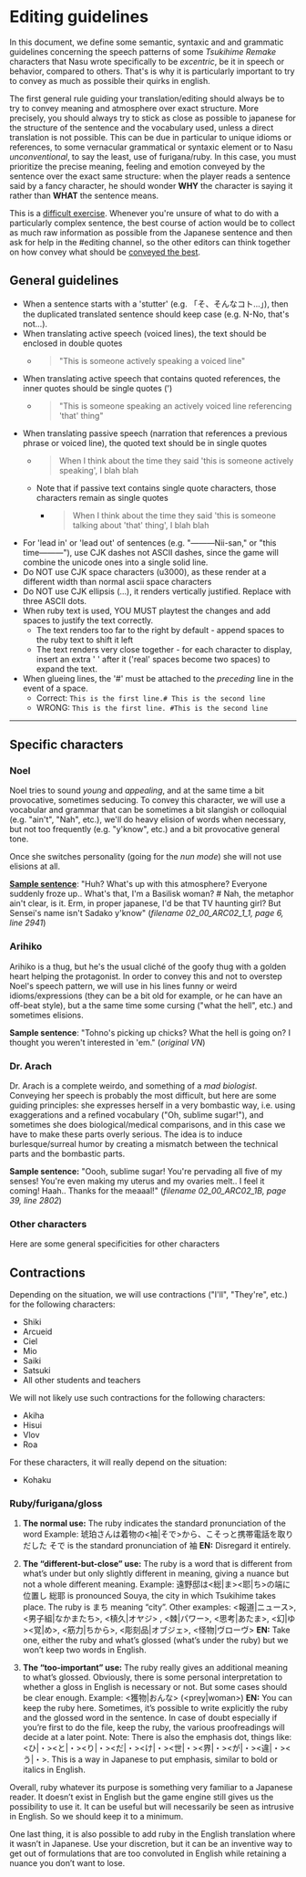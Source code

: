 # Editing guidelines

In this document, we define some semantic, syntaxic and and grammatic guidelines concerning the speech patterns of some *Tsukihime Remake* characters that Nasu wrote specifically to be *excentric*, be it in speech or behavior, compared to others. That's is why it is particularly important to try to convey as much as possible their quirks in english.

The first general rule guiding your translation/editing should always be to try to convey meaning and atmosphere over exact structure. More precisely, you should always try to stick as close as possible to japanese for the structure of the sentence and the vocabulary used, unless a direct translation is not possible. This can be due in particular to unique idioms or references, to some vernacular grammatical or syntaxic element or to Nasu *unconventional*, to say the least, use of furigana/ruby. In this case, you must prioritize the precise meaning, feeling and emotion conveyed by the sentence over the exact same structure: when the player reads a sentence said by a fancy character, he should wonder **WHY** the character is saying it rather than **WHAT** the sentence means.

This is a <u>difficult exercise</u>. Whenever you're unsure of what to do with a particularly complex sentence, the best course of action would be to collect as much raw information as possible from the Japanese sentence and then ask for help in the #editing channel, so the other editors can think together on how convey what should be <u>conveyed the best</u>.

## General guidelines

- When a sentence starts with a 'stutter' (e.g. 「そ、そんなコト...」), then the
  duplicated translated sentence should keep case (e.g. N-No, that's not...).
- When translating active speech (voiced lines), the text should be enclosed in
  double quotes
  - > "This is someone actively speaking a voiced line"
- When translating active speech that contains quoted references, the inner
  quotes should be single quotes (')
  - > "This is someone speaking an actively voiced line referencing 'that' thing"
- When translating passive speech (narration that references a previous phrase or
  voiced line), the quoted text should be in single quotes
  - > When I think about the time they said 'this is someone actively speaking', I blah blah
  - Note that if passive text contains single quote characters, those characters
    remain as single quotes
    - > When I think about the time they said 'this is someone talking about 'that' thing', I blah blah
- For 'lead in' or 'lead out' of sentences (e.g.  "―――Nii-san," or "this time―――"),
  use CJK dashes not ASCII dashes, since the game will combine the unicode ones into a single solid line.
- Do NOT use CJK space characters (u3000), as these render at a different width than normal ascii space characters
- Do NOT use CJK ellipsis (…), it renders vertically justified. Replace with three ASCII dots.
- When ruby text is used, YOU MUST playtest the changes and add spaces to justify the text correctly.
  - The text renders too far to the right by default - append spaces to the ruby text to shift it left
  - The text renders very close together - for each character to display, insert an extra ' ' after it ('real' spaces become two spaces) to expand the text.
- When glueing lines, the '#' must be attached to the _preceding_ line in the event of a space.
  - Correct: `This is the first line.# This is the second line`
  - WRONG: `This is the first line. #This is the second line`

***


## Specific characters

### Noel

Noel tries to sound *young* and *appealing*, and at the same time a bit provocative, sometimes seducing. To convey this character, we will use a vocabular and grammar that can be sometimes a bit slangish or colloquial (e.g. "ain't", "Nah", etc.), we'll do heavy elision of words when necessary, but not too frequently (e.g. "y'know", etc.) and a bit provocative general tone.

Once she switches personality (going for the *nun mode*) she will not use elisions at all.

**<u>Sample sentence</u>**: "Huh? What's up with this atmosphere? Everyone suddenly froze up.. What's that, I'm a Basilisk woman? # Nah, the metaphor ain't clear, is it. Erm, in proper japanese, I'd be that TV haunting girl? But Sensei's name isn't Sadako y'know" (*filename 02_00_ARC02_1_1, page 6, line 2941*)

### Arihiko

Arihiko is a thug, but he's the usual cliché of the goofy thug with a golden heart helping the protagonist. In order to convey this and not to overstep Noel's speech pattern, we will use in his lines funny or weird idioms/expressions (they can be a bit old for example, or he can have an off-beat style), but a the same time some cursing ("what the hell", etc.) and sometimes elisions.

**Sample sentence**: "Tohno's picking up chicks? What the hell is going on? I thought you weren't interested in 'em." (*original VN*)

### Dr. Arach

Dr. Arach is a complete weirdo, and something of a *mad biologist*. Conveying her speech is probably the most difficult, but here are some guiding principles: she expresses herself in a very bombastic way, i.e. using exaggerations and a refined vocabulary ("Oh, sublime sugar!"), and sometimes she does biological/medical comparisons, and in this case we have to make these parts overly serious. The idea is to induce burlesque/surreal humor by creating a mismatch between the technical parts and the bombastic parts.

**Sample sentence:** "Oooh, sublime sugar! You're pervading all five of my senses! You're even making my uterus and my ovaries melt.. I feel it coming! Haah.. Thanks for the meaaal!" (*filename 02_00_ARC02_1B, page 39, line 2802*)



### Other characters

Here are some general specificities for other characters

## Contractions

Depending on the situation, we will use contractions ("I'll", "They're", etc.) for the following characters:

- Shiki
- Arcueid
- Ciel
- Mio
- Saiki
- Satsuki
- All other students and teachers

We will not likely use such contractions for the following characters:

- Akiha
- Hisui
- Vlov
- Roa

For these characters, it will really depend on the situation:

- Kohaku

### Ruby/furigana/gloss

1) **The normal use:** The ruby indicates the standard pronunciation of the word
Example: 琥珀さんは着物の<袖|そで>から、こそっと携帯電話を取りだした
そで is the standard pronunciation of 袖
**EN:** Disregard it entirely.

2) **The “different-but-close” use:** The ruby is a word that is different from what’s under but only slightly different in meaning, giving a nuance but not a whole different meaning.
Example: 遠野邸は<総|ま><耶|ち>の端に位置し
総耶 is pronounced Souya, the city in which Tsukihime takes place. The ruby is まち meaning “city”.
Other examples: <報道|ニュース>, <男子組|なかまたち>, <槙久|オヤジ> , <棘|パワー>, <思考|あたま>, <幻|ゆ><覚|め>, <筋力|ちから>, <彫刻品|オブジェ>, <怪物|ヴローヴ>
**EN:** Take one, either the ruby and what’s glossed (what’s under the ruby) but we won’t keep two words in English.

3) **The “too-important” use:** The ruby really gives an additional meaning to what’s glossed. Obviously, there is some personal interpretation to whether a gloss in English is necessary or not. But some cases should be clear enough.
Example: <獲物|おんな> (<prey|woman>)
**EN:** You can keep the ruby here. Sometimes, it’s possible to write explicitly the ruby and the glossed word in the sentence. In case of doubt especially if you’re first to do the file, keep the ruby, the various proofreadings will decide at a later point.
Note: There is also the emphasis dot, things like: <ひ|・><と|・><り|・><だ|・><け|・><世|・><界|・><が|・><違|・><う|・>. This is a way in Japanese to put emphasis, similar to bold or italics in English.

Overall, ruby whatever its purpose is something very familiar to a Japanese reader. It doesn’t exist in English but the game engine still gives us the possibility to use it. It can be useful but will necessarily be seen as intrusive in English. So we should keep it to a minimum.

One last thing, it is also possible to add ruby in the English translation where it wasn’t in Japanese. Use your discretion, but it can be an inventive way to get out of formulations that are too convoluted in English while retaining a nuance you don’t want to lose.
